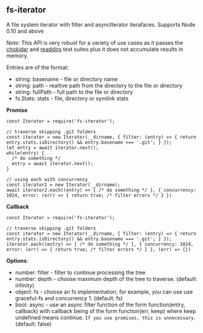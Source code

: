 ## fs-iterator

A file system iterator with filter and asyncIterator iterafaces. Supports Node 0.10 and above

_Note:_ This API is very robust for a variety of use cases as it passes the [chokidar](https://github.com/paulmillr/chokidar) and [readdirp](https://github.com/paulmillr/readdirp) test suites plus it does not accumulate results in memory.

Entries are of the format:

- string: basename - file or directory name
- string: path - realtive path from the directory to the file or directory
- string: fullPath - full path to the file or directory
- fs.Stats: stats - file, directory or symlink stats

**Promise**

```
const Iterator = require('fs-iterator');

// traverse skipping .git folders
const iterator = new Iterator(__dirname, { filter: (entry) => { return entry.stats.isDirectory() && entry.basename === '.git'; } });
let entry = await iterator.next();
while(entry) {
  /* do something */
  entry = await iterator.next();
}

// using each with concurrency
const iterator2 = new Iterator(__dirname);
await iterator2.each((entry) => { /* do something */ }, { concurrency: 1024, error: (err) => { return true; /* filter errors */ } })
```

**Callback**

```
const Iterator = require('fs-iterator');

// traverse skipping .git folders
const iterator = new Iterator(__dirname, { filter: (entry) => { return entry.stats.isDirectory() && entry.basename === '.git'; } });
iterator.each((entry) => { /* do something */ }, { concurrency: 1024, error: (err) => { return true; /* filter errors */ } }, (err) => {})
```

**Options**:

- number: filter - filter to continue processing the tree
- number: depth - choose maximum depth of the tree to traverse. (default: infinity)
- object: fs - choose an fs implementation; for example, you can use use graceful-fs and concurrency 1. (default: fs)
- bool: async - use an async filter function of the form function(entry, callback) with callback being of the form function(err, keep) where keep undefined means continue. `If you use promises, this is unnecessary`. (default: false)

